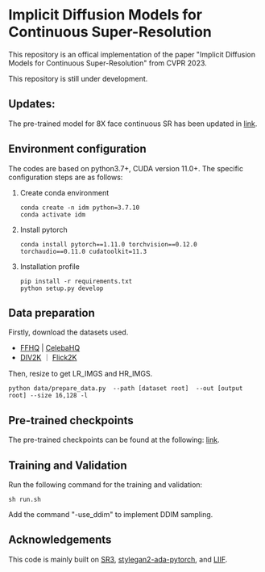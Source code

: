 <TOC>

# Implicit Diffusion Models for Continuous Super-Resolution

This repository is an offical implementation of the paper "Implicit Diffusion Models for Continuous Super-Resolution" from CVPR 2023.

This repository is still under development.

## Updates:
The pre-trained model for 8X face continuous SR has been updated in [link](https://drive.google.com/drive/folders/1VISy9fVWa9iOSr6F4oVtKVTOViWuKohQ?usp=drive_link).
## Environment configuration

The codes are based on python3.7+, CUDA version 11.0+. The specific configuration steps are as follows:

1. Create conda environment
   
   ```shell
   conda create -n idm python=3.7.10
   conda activate idm
   ```

2. Install pytorch
   
   ```shell
   conda install pytorch==1.11.0 torchvision==0.12.0 torchaudio==0.11.0 cudatoolkit=11.3
   ```

3. Installation profile
   
   ```shell
   pip install -r requirements.txt
   python setup.py develop
   ```
## Data preparation
Firstly, download the datasets used.
- [FFHQ](https://github.com/NVlabs/ffhq-dataset) | [CelebaHQ](https://www.kaggle.com/badasstechie/celebahq-resized-256x256)
- [DIV2K](https://data.vision.ee.ethz.ch/cvl/DIV2K/) ｜ [Flick2K](http://cv.snu.ac.kr/research/EDSR/Flickr2K.tar)

Then, resize to get LR_IMGS and HR_IMGS.
```
python data/prepare_data.py  --path [dataset root]  --out [output root] --size 16,128 -l
```
## Pre-trained checkpoints

The pre-trained checkpoints can be found at the following: [link](https://drive.google.com/drive/folders/1VISy9fVWa9iOSr6F4oVtKVTOViWuKohQ?usp=drive_link).

## Training and Validation
Run the following command for the training and validation:

   ```shell
   sh run.sh
   ```
Add the command "-use_ddim" to implement DDIM sampling.

## Acknowledgements
This code is mainly built on [SR3](https://github.com/Janspiry/Image-Super-Resolution-via-Iterative-Refinement), [stylegan2-ada-pytorch](https://github.com/NVlabs/stylegan2-ada-pytorch), and [LIIF](https://github.com/yinboc/liif).
